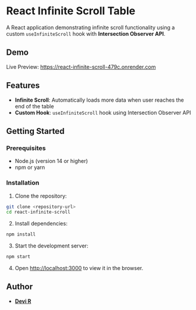 # React Infinite Scroll Table

A React application demonstrating infinite scroll functionality using a custom `useInfiniteScroll` hook with **Intersection Observer API**.

## Demo

Live Preview: https://react-infinite-scroll-479c.onrender.com

## Features

- **Infinite Scroll**: Automatically loads more data when user reaches the end of the table
- **Custom Hook**: `useInfiniteScroll` hook using Intersection Observer API

## Getting Started

### Prerequisites

- Node.js (version 14 or higher)
- npm or yarn

### Installation

1. Clone the repository:

```bash
git clone <repository-url>
cd react-infinite-scroll
```

2. Install dependencies:

```bash
npm install
```

3. Start the development server:

```bash
npm start
```

4. Open [http://localhost:3000](http://localhost:3000) to view it in the browser.

## Author

- **[Devi R](https://www.linkedin.com/in/devi-r-06bb94a7)**
